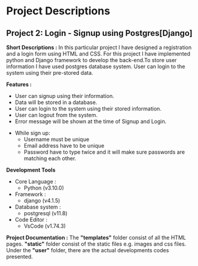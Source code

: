 # Project Descriptions
## Project 2: Login - Signup using Postgres[Django]

**Short Descriptions :** In this particular project I have designed a registration and a login form using HTML and CSS. For this project I have implemented python and Django framework to develop the back-end.To store user information I have used postgres database system. User can login to the system using their pre-stored data.

**Features :**
- User can signup using their information.
- Data will be stored in a database.
- User can login to the system using their stored information.
- User can logout from the system.
- Error message will be shown at the time of Signup and Login.
+ While sign up:
    - Username must be unique
    - Email address have to be unique
    - Password have to type twice and it will make sure passwords are matching each other.

**Development Tools**
+ Core Language : 
    - Python (v3.10.0)
+ Framework : 
    - django (v4.1.5)
+ Database system : 
    - postgresql (v11.8)
+ Code Editor :
    - VsCode (v1.74.3)

**Project Documentation :** The **"templates"** folder consist of all the HTML pages. **"static"** folder consist of the static files e.g. images and css files. Under the **"user"** folder, there are the actual developments codes presented.

